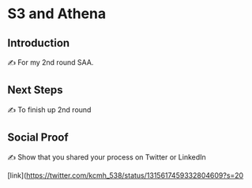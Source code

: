 # S3 and Athena

## Introduction

✍️ For my 2nd round SAA.


## Next Steps

✍️ To finish up 2nd round

## Social Proof

✍️ Show that you shared your process on Twitter or LinkedIn

[link](https://twitter.com/kcmh_538/status/1315617459332804609?s=20
